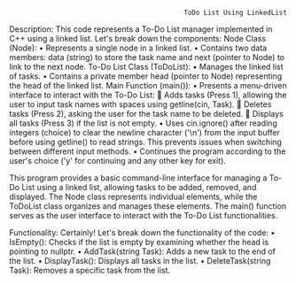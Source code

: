                                                 ToDo List Using LinkedList

Description:
	This code represents a To-Do List manager implemented in C++ using a linked list. Let's break down the components:
        Node Class (Node):
            •	Represents a single node in a linked list.
            •	Contains two data members: data (string) to store the task name and next (pointer to Node) to link to the next node.
        To-Do List Class (ToDoList):
            •	Manages the linked list of tasks.
            •	Contains a private member head (pointer to Node) representing the head of the linked list.
        Main Function (main()):
            •	Presents a menu-driven interface to interact with the To-Do List:
                	Adds tasks (Press 1), allowing the user to input task names with spaces using getline(cin, Task).
                	Deletes tasks (Press 2), asking the user for the task name to be deleted.
                	Displays all tasks (Press 3) if the list is not empty.
            •	Uses cin.ignore() after reading integers (choice) to clear the newline character ('\n') from the input buffer before using getline() to read strings. This prevents issues when switching between different input methods.
            •	Continues the program according to the user's choice ('y' for continuing and any other key for exit).

This program provides a basic command-line interface for managing a To-Do List using a linked list, allowing tasks to be added, removed, and displayed. The Node class represents individual elements, while the ToDoList class organizes and manages these elements. The main() function serves as the user interface to interact with the To-Do List functionalities.

Functionality:
    Certainly! Let's break down the functionality of the code:
        •	IsEmpty(): Checks if the list is empty by examining whether the head is pointing to nullptr.
        •	AddTask(string Task): Adds a new task to the end of the list.
        •	DisplayTask(): Displays all tasks in the list.
        •	DeleteTask(string Task): Removes a specific task from the list.
